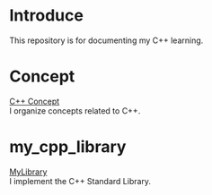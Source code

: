 # Introduce
This repository is for documenting my C++ learning.   

# Concept
[C++ Concept](Concept/)   
I organize concepts related to C++.   

# my_cpp_library
[MyLibrary](my_cpp_library/)   
I implement the C++ Standard Library.   